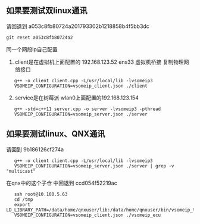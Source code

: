 ## 如果要测试双linux通讯

请回退到 a053c8fb80724a201793302b1218858b4f5bb3dc 
```
git reset a053c8fb80724a2
```
同一个网段ip自己配置
1. client是在虚拟机上面配置的 192.168.123.52 ens33 虚拟机桥接 复制物理网络接口
```
   g++ -o client client.cpp -L/usr/local/lib -lvsomeip3
   VSOMEIP_CONFIGURATION=vsomeip_client.json ./client
```
   
   
2. service是在树莓派 wlan0上面配置的192.168.123.154
```
   g++ -std=c++11 server.cpp -o server -lvsomeip3 -pthread
   VSOMEIP_CONFIGURATION=vsomeip_server.json ./server
```
## 如果要测试linux、QNX通讯
请回到 9b186126cf274a
```
   g++ -o client client.cpp -L/usr/local/lib -lvsomeip3
   VSOMEIP_CONFIGURATION=vsomeip_server.json ./server | grep -v "multicast"
```

在qnx中的这个子仓 中回退到 ccd054f52219ac
```
   ssh root@10.100.5.63
   cd /tmp 
   export LD_LIBRARY_PATH=/data/home/qnxuser/lib:/data/home/qnxuser/bin/vsomeip_tests/test/common:$LD_LIBRARY_PATH
   VSOMEIP_CONFIGURATION=vsomeip_client.json ./vsomeip_ecu
```
